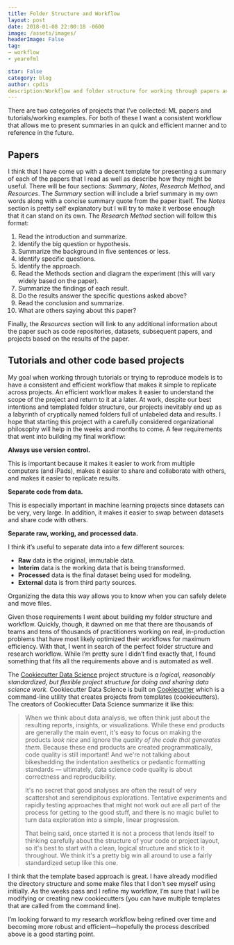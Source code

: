 ```yaml
---
title: Folder Structure and Workflow
layout: post
date: 2018-01-08 22:00:18 -0600
image: /assets/images/
headerImage: False
tag:
— workflow
- yearofml

star: False
category: blog
author: cpdis
description:Workflow and folder structure for working through papers and other projects.
---
```


There are two categories of projects that I’ve collected: ML papers and tutorials/working examples. For both of these I want a consistent workflow that allows me to present summaries in an quick and efficient manner and to reference in the future.

## Papers
I think that I have come up with a decent template for presenting a summary of each of the papers that I read as well as describe how they might be useful. There will be four sections: _Summary_, _Notes_, _Research Method_, and _Resources_. The _Summary_ section will include a brief summary in my own words along with a concise summary quote from the paper itself. The _Notes_ section is pretty self explanatory but I will try to make it verbose enough that it can stand on its own. The _Research Method_ section will follow this format:

1. Read the introduction and summarize.
2. Identify the big question or hypothesis.
3. Summarize the background in five sentences or less.
4. Identify specific questions.
5. Identify the approach.
6. Read the Methods section and diagram the experiment (this will vary widely based on the paper).
7. Summarize the findings of each result.
8. Do the results answer the specific questions asked above?
9. Read the conclusion and summarize.
10. What are others saying about this paper?

Finally, the _Resources_ section will link to any additional information about the paper such as code repositories, datasets, subsequent papers, and projects based on the results of the paper. 

## Tutorials and other code based projects
My goal when working through tutorials or trying to reproduce models is to have a consistent and efficient workflow that makes it simple to replicate across projects. An efficient workflow makes it easier to understand the scope of the project and return to it at a later. At work, despite our best intentions and templated folder structure, our projects inevitably end up as a labyrinth of cryptically named folders full of unlabeled data and results. I hope that starting this project with a carefully considered organizational philosophy will help in the weeks and months to come. A few requirements that went into building my final workflow:

**Always use version control.**

This is important because it makes it easier to work from multiple computers (and iPads), makes it easier to share and collaborate with others, and makes it easier to replicate results.

**Separate code from data.**

This is especially important in machine learning projects since datasets can be very, very large. In addition, it makes it easier to swap between datasets and share code with others.

**Separate raw, working, and processed data.**

 I think it’s useful to separate data into a few different sources:
 
* **Raw** data is the original, immutable data.
* **Interim** data is the working data that is being transformed.
* **Processed** data is the final dataset being used for modeling.
* **External** data is from third party sources.

Organizing the data this way allows you to know when you can safely delete and move files. 

Given those requirements I went about building my folder structure and workflow. Quickly, though, it dawned on me that there are thousands of teams and tens of thousands of practitioners working on real, in-production problems that have most likely optimized their workflows for maximum efficiency. With that, I went in search of the perfect folder structure and research workflow. While I’m pretty sure I didn’t find exactly that, I found something that fits all the requirements above and is automated as well. 

The [Cookiecutter Data Science](http://drivendata.github.io/cookiecutter-data-science/)  project structure is _a logical, reasonably standardized, but flexible project structure for doing and sharing data science work._ Cookiecutter Data Science is built on [Cookiecutter](http://cookiecutter.readthedocs.io/en/latest/readme.html) which is a command-line utility that creates projects from templates (cookiecutters). The creators of Cookiecutter Data Science summarize it like this:
> When we think about data analysis, we often think just about the resulting reports, insights, or visualizations. While these end products are generally the main event, it's easy to focus on making the products _look nice_ and ignore the _quality of the code that generates them_. Because these end products are created programmatically, code quality is still important! And we're not talking about bikeshedding the indentation aesthetics or pedantic formatting standards — ultimately, data science code quality is about correctness and reproducibility.  
>   
> It's no secret that good analyses are often the result of very scattershot and serendipitous explorations. Tentative experiments and rapidly testing approaches that might not work out are all part of the process for getting to the good stuff, and there is no magic bullet to turn data exploration into a simple, linear progression.  
>   
> That being said, once started it is not a process that lends itself to thinking carefully about the structure of your code or project layout, so it's best to start with a clean, logical structure and stick to it throughout. We think it's a pretty big win all around to use a fairly standardized setup like this one.  

I think that the template based approach is great. I have already modified the directory structure and some make files that I don’t see myself using initially. As the weeks pass and I refine my workflow, I’m sure that I will be modifying or creating new cookiecutters (you can have multiple templates that are called from the command line). 

I’m looking forward to my research workflow being refined over time and becoming more robust and efficient—hopefully the process described above is a good starting point.


